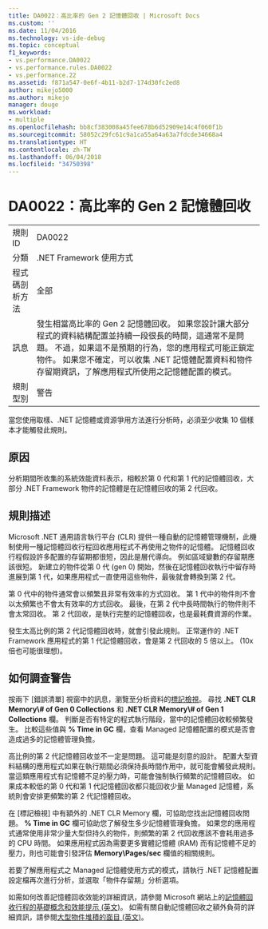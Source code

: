 ```yaml
---
title: DA0022：高比率的 Gen 2 記憶體回收 | Microsoft Docs
ms.custom: ''
ms.date: 11/04/2016
ms.technology: vs-ide-debug
ms.topic: conceptual
f1_keywords:
- vs.performance.DA0022
- vs.performance.rules.DA0022
- vs.performance.22
ms.assetid: f871a547-0e6f-4b11-b2d7-174d30fc2ed8
author: mikejo5000
ms.author: mikejo
manager: douge
ms.workload:
- multiple
ms.openlocfilehash: bb8cf383008a45fee678b6d52909e14c4f060f1b
ms.sourcegitcommit: 58052c29fc61c9a1ca55a64a63a7fdcde34668a4
ms.translationtype: HT
ms.contentlocale: zh-TW
ms.lasthandoff: 06/04/2018
ms.locfileid: "34750398"
---
```

# <a name="da0022-high-rate-of-gen-2-garbage-collections"></a>DA0022：高比率的 Gen 2 記憶體回收
|||  
|-|-|  
|規則 ID|DA0022|  
|分類|.NET Framework 使用方式|  
|程式碼剖析方法|全部|  
|訊息|發生相當高比率的 Gen 2 記憶體回收。 如果您設計讓大部分程式的資料結構配置並持續一段很長的時間，這通常不是問題。 不過，如果這不是預期的行為，您的應用程式可能正鎖定物件。 如果您不確定，可以收集 .NET 記憶體配置資料和物件存留期資訊，了解應用程式所使用之記憶體配置的模式。|  
|規則型別|警告|  
  
 當您使用取樣、.NET 記憶體或資源爭用方法進行分析時，必須至少收集 10 個樣本才能觸發此規則。  
  
## <a name="cause"></a>原因  
 分析期間所收集的系統效能資料表示，相較於第 0 代和第 1 代的記憶體回收，大部分 .NET Framework 物件的記憶體是在記憶體回收的第 2 代回收。  
  
## <a name="rule-description"></a>規則描述  
 Microsoft .NET 通用語言執行平台 (CLR) 提供一種自動的記憶體管理機制，此機制使用一種記憶體回收行程回收應用程式不再使用之物件的記憶體。 記憶體回收行程假設許多配置的存留期都很短，因此是層代導向。 例如區域變數的存留期應該很短。 新建立的物件從第 0 代 (gen 0) 開始，然後在記憶體回收執行中留存時進展到第 1 代，如果應用程式一直使用這些物件，最後就會轉換到第 2 代。  
  
 第 0 代中的物件通常會以頻繁且非常有效率的方式回收。 第 1 代中的物件則不會以太頻繁也不會太有效率的方式回收。 最後，在第 2 代中長時間執行的物件則不會太常回收。 第 2 代回收，是執行完整的記憶體回收，也是最耗費資源的作業。  
  
 發生太高比例的第 2 代記憶體回收時，就會引發此規則。 正常運作的 .NET Framework 應用程式的第 1 代記憶體回收，會是第 2 代回收的 5 倍以上。 (10x 倍也可能很理想)。  
  
## <a name="how-to-investigate-a-warning"></a>如何調查警告  
 按兩下 [錯誤清單] 視窗中的訊息，瀏覽至分析資料的[標記檢視](../profiling/marks-view.md)。 尋找 **.NET CLR Memory\\# of Gen 0 Collections** 和 **.NET CLR Memory\\# of Gen 1 Collections** 欄。 判斷是否有特定的程式執行階段，當中的記憶體回收較頻繁發生。 比較這些值與 **% Time in GC** 欄，查看 Managed 記憶體配置的模式是否會造成過多的記憶體管理負擔。  
  
 高比例的第 2 代記憶體回收並不一定是問題。 這可能是刻意的設計。 配置大型資料結構的應用程式如果在執行期間必須保持長時間作用中，就可能會觸發此規則。 當這類應用程式有記憶體不足的壓力時，可能會強制執行頻繁的記憶體回收。 如果成本較低的第 0 代和第 1 代記憶體回收都只能回收少量 Managed 記憶體，系統則會安排更頻繁的第 2 代記憶體回收。  
  
 在 [標記檢視] 中有額外的 .NET CLR Memory 欄，可協助您找出記憶體回收問題。 **% Time in GC** 欄可協助您了解發生多少記憶體管理負擔。 如果您的應用程式通常使用非常少量大型但持久的物件，則頻繁的第 2 代回收應該不會耗用過多的 CPU 時間。 如果應用程式因為需要更多實體記憶體 (RAM) 而有記憶體不足的壓力，則也可能會引發評估 **Memory\Pages/sec** 欄值的相關規則。  
  
 若要了解應用程式之 Managed 記憶體使用方式的模式，請執行 .NET 記憶體配置設定檔再次進行分析，並選取「物件存留期」分析選項。  
  
 如需如何改善記憶體回收效能的詳細資訊，請參閱 Microsoft 網站上的[記憶體回收行程的基礎概念和效能提示 (英文)](http://go.microsoft.com/fwlink/?LinkId=148226)。 如需有關自動記憶體回收之額外負荷的詳細資訊，請參閱[大型物件堆積的面目 (英文)](http://go.microsoft.com/fwlink/?LinkId=177836)。